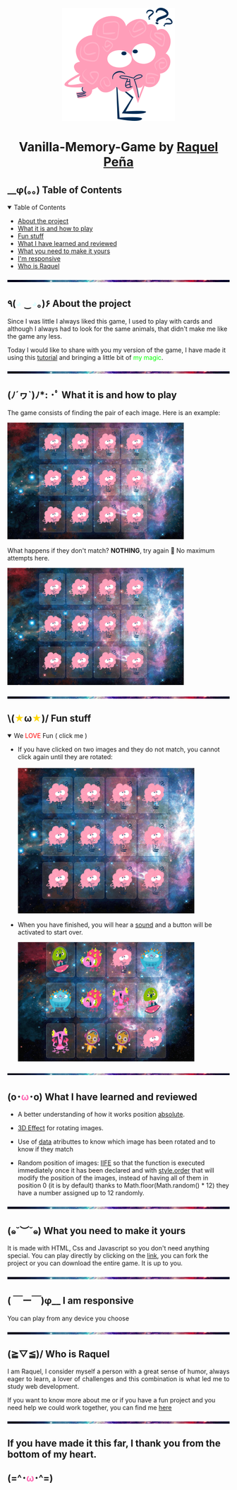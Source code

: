 <p align="center" > 
  <img  src="img/question.png" alt="mole"/>
</p>

<h1 align="center">

Vanilla-Memory-Game by [Raquel Peña](https://www.linkedin.com/in/raquel-pe-go/)

</h1>

<h2 id="table-of-contents"> __φ(。。)  Table of Contents</h2>

<details open="open">
  <summary>Table of Contents</summary>
  <ul>
    <li><a href="#about-the-project">  About the project</a></li>
    <li><a href="#how">  What it is and how to play</a></li>
    <li><a href="#fun">  Fun stuff</a></li>
    <li><a href="#learned">  What I have learned and reviewed</a></li>
    <li><a href="#make-it-yours">  What you need to make it yours</a></li>
    <li><a href="#responsive">  I'm responsive</a></li>
    <li><a href="#who">  Who is Raquel </a></li>
  </ul>
</details>

<img src="img/line4.png"> </img>

<h2 id="about-the-project"> ٩(<span style="color:LightCyan  ">◕ </span>‿<span style="color:LightCyan ">◕</span>｡)۶  About the project</h2>

<p align="justify">

Since I was little I always liked this game, I used to play with cards and although I always had to look for the same animals, that didn't make me like the game any less.

</p>
<p align="justify">

Today I would like to share with you my version of the game, I have made it using this [tutorial](https://www.youtube.com/watch?v=eMhiMsEC9Uk&list=PLLX1I3KXZ-YH-woTgiCfONMya39-Ty8qw&index=4) and bringing a little bit of<span style="color:lime"> my magic</span>.

</p>

<img src="img/line4.png"> </img>

<h2 id="how"> (ﾉ´ヮ`)ﾉ*: ･ﾟ  What it is and how to play</h2>

<p align="justify">

The game consists of finding the pair of each image. Here is an example:

</p >

<img src="img/match.gif" width="400px" ></img>

<p align="justify">

What happens if they don't match? <strong>NOTHING</strong>, try again :sparkling_heart: No maximum attempts here.

</p>

<img src="img/notmatch.gif" width="400px" ></img>

<img src="img/line4.png"> </img>

<h2 id="fun"> \(<span style="color:gold">★</span>ω<span style="color:gold">★</span>)/   Fun stuff</h2>

<details open="open">
  <summary>We <span style="color:red"> LOVE </span> Fun ( click me )</summary>
<ul >
<li>If you have clicked on two images and they do not match, you cannot click again until they are rotated: <br> </br>  <img  src="img/dobleClick.gif" width="400px"> </img>  </li>

<li>

When you have finished, you will hear a [sound](https://soundbible.com/2157-Text-Message-Alert-4.html) and a button will be activated to start over.

<img  src="img/button.gif" width="400px"> </img>

</li>
</ul>
</details>
<img src="img/line4.png"> </img>

<h2 id="learned"> (o･<span style="color:Hotpink">ω</span>･o)  What I have learned and reviewed</h2>

<p align="justify">

<ul>
<li>

A better understanding of how it works position [absolute](https://www.youtube.com/watch?v=VFt_n4M9Vyk&ab_channel=CodeSketch).

</li>
<li>

[3D Effect](https://www.quackit.com/css/css3/properties/css_transform-style.cfm) for rotating images.

</li>
<li>

Use of [data](https://developer.mozilla.org/en-US/docs/Learn/HTML/Howto/Use_data_attributes) atributtes to know which image has been rotated and to know if they match

</li>

<li>

Random position of images: [IIFE](https://developer.mozilla.org/en-US/docs/Glossary/IIFE) so that the function is executed immediately once it has been declared and with [style.order](https://developer.mozilla.org/en-US/docs/Web/CSS/order) that will modify the position of the images, instead of having all of them in position 0 (it is by default) thanks to Math.floor(Math.random() \* 12) they have a number assigned up to 12 randomly.

</li>

</ul>
</p>
<img src="img/line4.png"> </img>
<h2 id="make-it-yours"> (๑˘︶˘๑)  What you need to make it yours</h2>
<p align="justify">

It is made with HTML, Css and Javascript so you don't need anything special. You can play directly by clicking on the [link](https://rpg87.github.io/Vanilla-Memory-Game/), you can fork the project or you can download the entire game. It is up to you.

</p>
<img src="img/line4.png"> </img>

<h2 id="responsive"> ( ￣ー￣)φ__  I am responsive</h2>
<p>You can play from any device you choose

</p>

<img src="img/line4.png"> </img>

<h2 id="who"> (≧▽≦)/  Who is Raquel</h2>
<p align= "justify">
 I am Raquel, I consider myself a person with a great sense of humor, always eager to learn, a lover of challenges and this combination is what led me to study web development.

If you want to know more about me or if you have a fun project and you need help we could work together, you can find me [here](https://www.linkedin.com/in/raquel-pe-go/)

<img src="img/line4.png"> </img>

<h2>If you have made it this far, I thank you from the bottom of my heart. 
<br></br>
(=^･<span style="color:Hotpink">ω</span>･^=) </h2>
